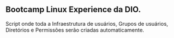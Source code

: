 ## **Bootcamp Linux Experience da DIO.**
Script onde toda a Infraestrutura de usuários, Grupos de usuários, Diretórios e Permissões serão criadas automaticamente.
